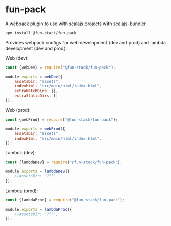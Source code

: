 # fun-pack

A webpack plugin to use with scalajs projects with scalajs-bundler.

```sh
npm install @fun-stack/fun-pack
```

Provides webpack configs for web development (dev and prod) and lambda development (dev and prod).

Web (dev):
```javascript
const {webDev} = require("@fun-stack/fun-pack");

module.exports = webDev({
    assetsDir: "assets",
    indexHtml: "src/main/html/index.html",
    extraWatchDirs: [],
    extraStaticDirs: []
});
```

Web (prod):
```javascript
const {webProd} = require("@fun-stack/fun-pack");

module.exports = webProd({
    assetsDir: "assets",
    indexHtml: "src/main/html/index.html",
});
```

Lambda (dev):
```javascript
const {lambdaDev} = require("@fun-stack/fun-pack");

module.exports = lambdaDev({
    //assetsDir: "???"
});
```

Lambda (prod):
```javascript
const {lambdaProd} = require("@fun-stack/fun-pack");

module.exports = lambdaProd({
    //assetsDir: "???",
});
```
